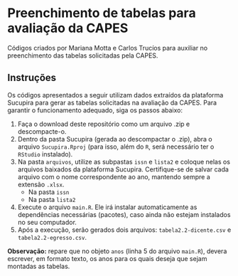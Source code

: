 # Preenchimento de tabelas para avaliação da CAPES

Códigos criados por Mariana Motta e Carlos Trucíos para auxiliar no preenchimento das tabelas solicitadas pela CAPES.

## Instruções

Os códigos apresentados a seguir utilizam dados extraídos da plataforma Sucupira para gerar as tabelas solicitadas na avaliação da CAPES. Para garantir o funcionamento adequado, siga os passos abaixo:


1. Faça o download deste repositório como um arquivo .zip e descompacte-o.
2. Dentro da pasta Sucupira (gerada ao descompactar o .zip), abra o arquivo `Sucupira.Rproj` (para isso, além do `R`, será necessário ter o `RStudio` instalado).
3. Na pasta `arquivos`, utilize as subpastas `issn` e `lista2` e coloque nelas os arquivos baixados da plataforma Sucupira. Certifique-se de salvar cada arquivo com o nome correspondente ao ano, mantendo sempre a extensão `.xlsx`.
    *  Na pasta `issn`
    *  Na pasta `lista2`
4. Execute o arquivo `main.R`. Ele irá instalar automaticamente as dependências necessárias (pacotes), caso ainda não estejam instalados no seu computador.
5. Após a execução, serão gerados dois arquivos: `tabela2.2-dicente.csv` e `tabela2.2-egresso.csv`.


**Observação:** repare que no objeto `anos` (linha 5 do  arquivo `main.R`), devera escrever, em formato texto, os anos para os quais deseja que sejam montadas as tabelas.
